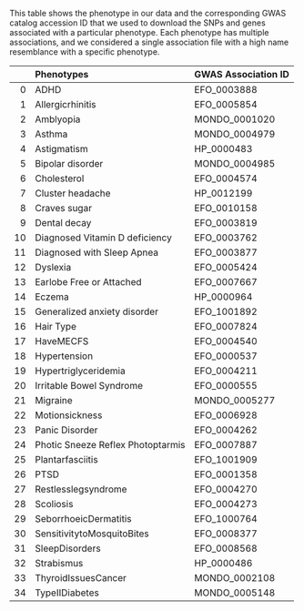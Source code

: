 This table shows the phenotype in our data and the corresponding GWAS catalog accession ID that we used to download the SNPs and genes associated with a particular phenotype. Each phenotype has multiple associations, and we considered a single association file with a high name resemblance with a specific phenotype.


|    | Phenotypes                        | GWAS Association ID   |
|---:|:----------------------------------|:----------------------|
|  0 | ADHD                              | EFO_0003888           |
|  1 | Allergicrhinitis                  | EFO_0005854           |
|  2 | Amblyopia                         | MONDO_0001020         |
|  3 | Asthma                            | MONDO_0004979         |
|  4 | Astigmatism                       | HP_0000483            |
|  5 | Bipolar disorder                   | MONDO_0004985         |
|  6 | Cholesterol                       | EFO_0004574           |
|  7 | Cluster headache                   | HP_0012199            |
|  8 | Craves sugar                       | EFO_0010158           |
|  9 | Dental decay                       | EFO_0003819           |
| 10 | Diagnosed Vitamin D deficiency       | EFO_0003762           |
| 11 | Diagnosed with Sleep Apnea           | EFO_0003877           |
| 12 | Dyslexia                          | EFO_0005424           |
| 13 | Earlobe Free or Attached             | EFO_0007667           |
| 14 | Eczema                            | HP_0000964            |
| 15 | Generalized anxiety disorder        | EFO_1001892           |
| 16 | Hair Type                          | EFO_0007824           |
| 17 | HaveMECFS                         | EFO_0004540           |
| 18 | Hypertension                      | EFO_0000537           |
| 19 | Hypertriglyceridemia              | EFO_0004211           |
| 20 | Irritable Bowel Syndrome            | EFO_0000555           |
| 21 | Migraine                          | MONDO_0005277         |
| 22 | Motionsickness                    | EFO_0006928           |
| 23 | Panic Disorder                     | EFO_0004262           |
| 24 | Photic Sneeze Reflex Photoptarmis    | EFO_0007887           |
| 25 | Plantarfasciitis                  | EFO_1001909           |
| 26 | PTSD | EFO_0001358           |
| 27 | Restlesslegsyndrome               | EFO_0004270           |
| 28 | Scoliosis                         | EFO_0004273           |
| 29 | SeborrhoeicDermatitis             | EFO_1000764           |
| 30 | SensitivitytoMosquitoBites        | EFO_0008377           |
| 31 | SleepDisorders                    | EFO_0008568           |
| 32 | Strabismus                        | HP_0000486            |
| 33 | ThyroidIssuesCancer               | MONDO_0002108         |
| 34 | TypeIIDiabetes                    | MONDO_0005148         |
